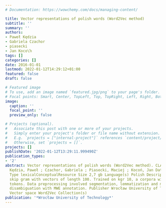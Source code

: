 ```yaml
---
# Documentation: https://wowchemy.com/docs/managing-content/

title: Vector representations of polish words (Word2Vec method)
subtitle: ''
summary: ''
authors:
- Paweł Kędzia
- Gabriela Czachor
- piasecki
- Jan Koco\ŉ
tags: []
categories: []
date: 2016-01-01
lastmod: 2022-01-12T14:29:12+01:00
featured: false
draft: false

# Featured image
# To use, add an image named `featured.jpg/png` to your page's folder.
# Focal points: Smart, Center, TopLeft, Top, TopRight, Left, Right, BottomLeft, Bottom, BottomRight.
image:
  caption: ''
  focal_point: ''
  preview_only: false

# Projects (optional).
#   Associate this post with one or more of your projects.
#   Simply enter your project's folder or file name without extension.
#   E.g. `projects = ["internal-project"]` references `content/project/deep-learning/index.md`.
#   Otherwise, set `projects = []`.
projects: []
publishDate: '2022-01-12T13:29:11.999490Z'
publication_types:
- '2'
abstract: Vector representations of polish words (Word2Vec method). CLARIN-PL. Authors
  Kędzia, Paweł ; Czachor, Gabriela ; Piasecki, Maciej ; Kocoń, Jan Date issued 2016-11-07
  Type lexicalConceptualResource Size 2,7 gb Language(s) Polish Description Model
  skip gram with vectors of length 100. Trained on kgr 10, a corpora with over 4 billion
  tokens. Data preprocessing involved segmentation, lemmatization and mophosyntactic
  disambiguation with MWE annotation. Publisher Wrocław University of Technology Subject(s)
  Vector space Word2Vec Collection(s)
publication: '*Wrocław University of Technology*'
---
```


